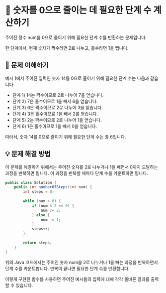 # 🚀 숫자를 0으로 줄이는 데 필요한 단계 수 계산하기 

주어진 정수 num을 0으로 줄이기 위해 필요한 단계 수를 반환하는 문제입니다.

한 단계에서, 현재 숫자가 짝수라면 2로 나누고, 홀수라면 1을 뺍니다.

## 📝 문제 이해하기 

예시 1에서 주어진 입력인 숫자 14를 0으로 줄이기 위해 필요한 단계 수는 다음과 같습니다.

- 단계 1) 14는 짝수이므로 2로 나누어 7을 얻습니다.
- 단계 2) 7은 홀수이므로 1을 빼서 6을 얻습니다.
- 단계 3) 6은 짝수이므로 2로 나누어 3을 얻습니다.
- 단계 4) 3은 홀수이므로 1을 빼서 2를 얻습니다.
- 단계 5) 2는 짝수이므로 2로 나누어 1을 얻습니다.
- 단계 6) 1은 홀수이므로 1을 빼서 0을 얻습니다.

따라서, 숫자 14를 0으로 줄이기 위해 필요한 단계 수는 총 6입니다.

## 💡 문제 해결 방법 

이 문제를 해결하기 위해서는 주어진 숫자를 2로 나누거나 1을 빼면서 0까지 도달하는 과정을 반복하면 됩니다. 이 과정을 반복할 때마다 단계 수를 카운트하면 됩니다.


```java
public class Solution {
    public int numberOfSteps(int num) {
        int steps = 0;
        
        while (num > 0) {
            if (num % 2 == 0) {
                num /= 2;
            } else {
                num -= 1;
            }
            steps++;
        }
        
        return steps;
    }
}
```

위의 Java 코드에서는 주어진 숫자 num을 2로 나누거나 1을 빼는 과정을 반복하면서 단계 수를 카운트합니다. 반복이 끝나면 필요한 단계 수를 반환합니다.

이렇게 구현된 함수를 사용하면 주어진 예시들의 입력에 대해 각각 올바른 결과를 출력할 수 있습니다.

